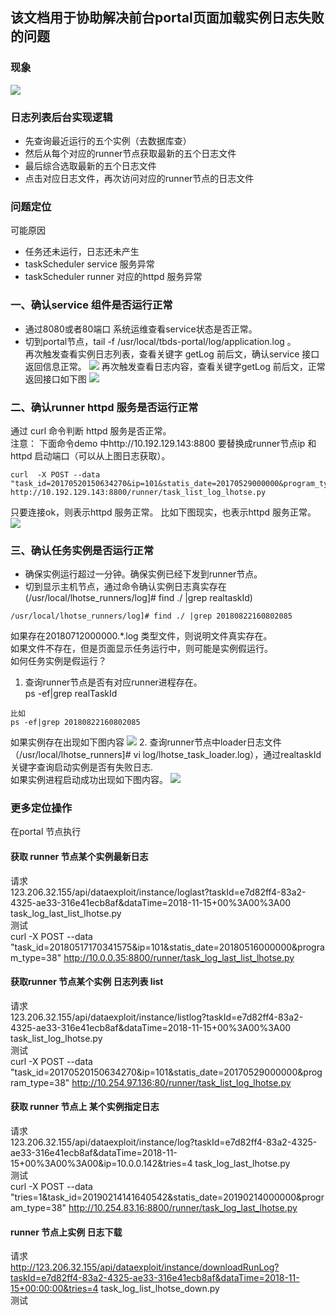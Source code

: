 ## 该文档用于协助解决前台portal页面加载实例日志失败的问题

### 现象
![](../images/loaderLogFile1.jpg)

### 日志列表后台实现逻辑
* 先查询最近运行的五个实例（去数据库查）
* 然后从每个对应的runner节点获取最新的五个日志文件
* 最后综合选取最新的五个日志文件
* 点击对应日志文件，再次访问对应的runner节点的日志文件

### 问题定位
可能原因
  * 任务还未运行，日志还未产生
  * taskScheduler service 服务异常
  * taskScheduler runner 对应的httpd 服务异常


### 一、确认service 组件是否运行正常
  * 通过8080或者80端口 系统运维查看service状态是否正常。
  * 切到portal节点，tail -f /usr/local/tbds-portal/log/application.log 。  
再次触发查看实例日志列表，查看关键字 getLog 前后文，确认service 接口返回信息正常。
![](../images/loaderLogFile2.png)
再次触发查看日志内容，查看关键字getLog 前后文，正常返回接口如下图
![](../images/loaderLogFile4.png)
  
### 二、确认runner httpd 服务是否运行正常
通过 curl 命令判断 httpd 服务是否正常。  
注意： 下面命令demo 中http://10.192.129.143:8800  要替换成runner节点ip 和httpd 启动端口（可以从上图日志获取）。
```
curl  -X POST --data "task_id=20170520150634270&ip=101&statis_date=20170529000000&program_type=38"  http://10.192.129.143:8800/runner/task_list_log_lhotse.py 
```
只要连接ok，则表示httpd 服务正常。 
比如下图现实，也表示httpd 服务正常。  
![](../images/loaderLogFile3.png)
### 三、确认任务实例是否运行正常
 * 确保实例运行超过一分钟。确保实例已经下发到runner节点。
 * 切到显示主机节点，通过命令确认实例日志真实存在(/usr/local/lhotse_runners/log]# find ./ |grep realtaskId)  
``` 
/usr/local/lhotse_runners/log]# find ./ |grep 20180822160802085
```

如果存在20180712000000.*.log 类型文件，则说明文件真实存在。   
如果文件不存在，但是页面显示任务运行中，则可能是实例假运行。   
如何任务实例是假运行？  
  1. 查询runner节点是否有对应runner进程存在。  
ps -ef|grep realTaskId
```
比如
ps -ef|grep 20180822160802085
```
如果实例存在出现如下图内容
![](../images/loaderLogFile5.png)
  2. 查询runner节点中loader日志文件（/usr/local/lhotse_runners]# vi log/lhotse_task_loader.log），通过realtaskId 关键字查询启动实例是否有失败日志.  
如果实例进程启动成功出现如下图内容。
![](../images/loaderLogFile6.png)

### 更多定位操作
在portal 节点执行  
#### 获取 runner 节点某个实例最新日志  
请求   
123.206.32.155/api/dataexploit/instance/loglast?taskId=e7d82ff4-83a2-4325-ae33-316e41ecb8af&dataTime=2018-11-15+00%3A00%3A00
task_log_last_list_lhotse.py  
测试  
 curl  -X POST --data "task_id=20180517170341575&ip=101&statis_date=20180516000000&program_type=38" http://10.0.0.35:8800/runner/task_log_last_list_lhotse.py

#### 获取runner 节点某个实例 日志列表 list  
请求  
123.206.32.155/api/dataexploit/instance/listlog?taskId=e7d82ff4-83a2-4325-ae33-316e41ecb8af&dataTime=2018-11-15+00%3A00%3A00
task_list_log_lhotse.py  
测试  
 curl  -X POST --data "task_id=20170520150634270&ip=101&statis_date=20170529000000&program_type=38"  http://10.254.97.136:80/runner/task_list_log_lhotse.py 

#### 获取 runner 节点上 某个实例指定日志
请求   
123.206.32.155/api/dataexploit/instance/log?taskId=e7d82ff4-83a2-4325-ae33-316e41ecb8af&dataTime=2018-11-15+00%3A00%3A00&ip=10.0.0.142&tries=4
task_log_last_lhotse.py  
测试  
curl  -X POST --data "tries=1&task_id=20190214141640542&statis_date=20190214000000&program_type=38"  http://10.254.83.16:8800/runner/task_log_last_lhotse.py

#### runner 节点上实例 日志下载
请求   
http://123.206.32.155/api/dataexploit/instance/downloadRunLog?taskId=e7d82ff4-83a2-4325-ae33-316e41ecb8af&dataTime=2018-11-15+00:00:00&tries=4
task_log_list_lhotse_down.py  
测试  

